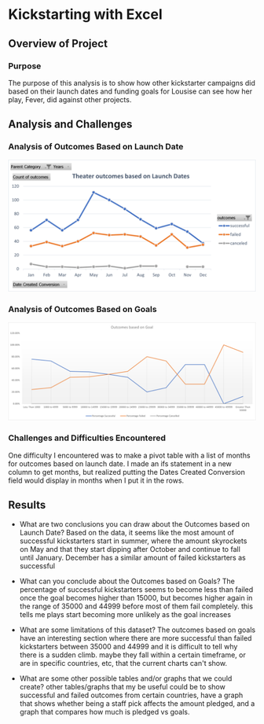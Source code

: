 # Kickstarting with Excel

## Overview of Project

### Purpose
The purpose of this analysis is to show how other kickstarter campaigns did based on their launch dates and funding goals for Lousise can see how her play, Fever, did against other projects.

## Analysis and Challenges

### Analysis of Outcomes Based on Launch Date
![Launch Date Analysis](resources/Theater_Outcomes_vs_Launch.png)

### Analysis of Outcomes Based on Goals
![Goals Analysis](resources/Outcomes_vs_Goals.png)

### Challenges and Difficulties Encountered
One difficulty I encountered was to make a pivot table with a list of months for outcomes based on launch date. I made an ifs statement in a new column to get months, but realized putting the Dates Created Conversion field would display in months when I put it in the rows. 

## Results

- What are two conclusions you can draw about the Outcomes based on Launch Date?
Based on the data, it seems like the most amount of successful kickstarters start in summer, where the amount skyrockets on May and that they start dipping after October and continue to fall until January. December has a similar amount of failed kickstarters as successful


- What can you conclude about the Outcomes based on Goals?
The percentage of successful kickstarters seems to become less than failed once the goal becomes higher than 15000, but becomes higher again in the range of 35000 and 44999 before most of them fail completely. this tells me plays start becoming more unlikely as the goal increases 

- What are some limitations of this dataset?
The outcomes based on goals have an interesting section where there are more successful than failed kickstarters between 35000 and 44999 and it is difficult to tell why there is a sudden climb. maybe they fall within a certain timeframe, or are in specific countries, etc, that the current charts can't show.

- What are some other possible tables and/or graphs that we could create?
other tables/graphs that my be useful could be to show successful and failed outcomes from certain countries, have a graph that shows whether being a staff pick affects the amount pledged, and a graph that compares how much is pledged vs goals.
